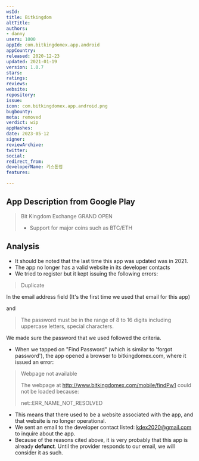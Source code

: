 ```yaml
---
wsId: 
title: Bitkingdom
altTitle: 
authors:
- danny
users: 1000
appId: com.bitkingdomex.app.android
appCountry: 
released: 2020-12-23
updated: 2021-01-19
version: 1.0.7
stars: 
ratings: 
reviews: 
website: 
repository: 
issue: 
icon: com.bitkingdomex.app.android.png
bugbounty: 
meta: removed
verdict: wip
appHashes: 
date: 2023-05-12
signer: 
reviewArchive: 
twitter: 
social: 
redirect_from: 
developerName: 키스톤랩
features: 

---
```


## App Description from Google Play 

> Bit Kingdom Exchange GRAND OPEN
> - Support for major coins such as BTC/ETH

## Analysis 

- It should be noted that the last time this app was updated was in 2021.
- The app no longer has a valid website in its developer contacts
- We tried to register but it kept issuing the following errors: 

> Duplicate 

In the email address field (It's the first time we used that email for this app) 

and 

> The password must be in the range of 8 to 16 digits including uppercase letters, special characters.

We made sure the password that we used followed the criteria.

- When we tapped on "Find Password" (which is similar to 'forgot password'), the app opened a browser to bitkingdomex.com, where it issued an error: 

> Webpage not available 
>
> The webpage at http://www.bitkingdomex.com/mobile/findPw1 could not be loaded because: 
>
> net::ERR_NAME_NOT_RESOLVED 

- This means that there used to be a website associated with the app, and that website is no longer operational. 
- We sent an email to the developer contact listed: kdex2020@gmail.com to inquire about the app. 
- Because of the reasons cited above, it is very probably that this app is already **defunct**. Until the provider responds to our email, we will consider it as such.




